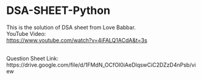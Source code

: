 # DSA-SHEET-Python
This is the solution of DSA sheet from Love Babbar.
<br/>YouTube Video:<br/>
https://www.youtube.com/watch?v=4iFALQ1ACdA&t=3s

<br/>
Question Sheet Link:<br/>
https://drive.google.com/file/d/1FMdN_OCfOI0iAeDlqswCiC2DZzD4nPsb/view
